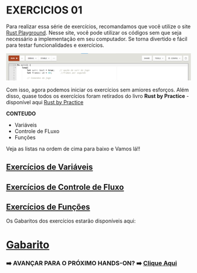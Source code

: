 # **EXERCICIOS 01**

Para realizar essa série de exercícios, recomandamos que você utilize o site [Rust Playground](https://play.rust-lang.org/). Nesse site, você pode utilizar os códigos sem que seja necessário a implementação em seu computador. Se torna divertido e fácil para testar funcionalidades e exercícios.

![](/Imagens/HD06/RustPlayground.png)

Com isso, agora podemos iniciar os exercícios sem amiores esforços. Além disso, quase todos os exercícios foram retirados do livro **Rust by Practice** - disponível aqui [Rust by Practice](https://practice.rs/why-exercise.html)

**CONTEUDO**

- Variáveis
- Controle de FLuxo
- Funções

Veja as listas na ordem de cima para baixo e Vamos lá!!

## [Exercícios de Variáveis](/HandsOn/HD06/Variaveis.md)

## [Exercícios de Controle de Fluxo](/HandsOn/HD06/Controle.md)

## [Exercícios de Funções](/HandsOn/HD06/Funcoes.md)

Os Gabaritos dos exercícios estarão disponíveis aqui:

# [Gabarito](/Codes/)

### ➡️ AVANÇAR PARA O PRÓXIMO HANDS-ON? ➡️ [Clique Aqui](/HandsOn/HD07/README.md)
